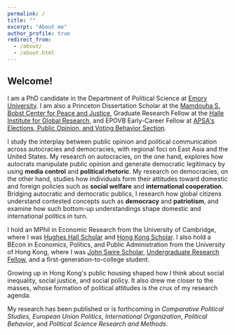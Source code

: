 ```yaml
---
permalink: /
title: ""
excerpt: "About me"
author_profile: true
redirect_from: 
  - /about/
  - /about.html
---
```


## Welcome!
I am a PhD candidate in the Department of Political Science at [Emory University](http://polisci.emory.edu/home). I am also a Princeton Dissertation Scholar at the [Mamdouha S. Bobst Center for Peace and Justice](https://bobst.princeton.edu), Graduate Research Fellow at the [Halle Institute for Global Research](https://halle.emory.edu/index.html), and EPOVB Early-Career Fellow at [APSA's Elections, Public Opinion, and Voting Behavior Section](https://connect.apsanet.org/s32).

I study the interplay between public opinion and political communication across autocracies and democracies, with regional foci on East Asia and the United States. My research on autocracies, on the one hand, explores how autocrats manipulate public opinion and generate democratic legitimacy by using **media control** and **political rhetoric**. My research on democracies, on the other hand, studies how individuals form their attitudes toward domestic and foreign policies such as **social welfare** and **international cooperation**. Bridging autocratic and democratic publics, I research how global citizens understand contested concepts such as **democracy** and **patriotism**, and examine how such bottom-up understandings shape domestic and international politics in turn.

I hold an MPhil in Economic Research from the University of Cambridge, where I was [Hughes Hall Scholar](https://www.hughes.cam.ac.uk/applying/scholarships-bursaries) and [Hong Kong Scholar](https://hkses.edb.gov.hk/en/index.html). I also hold a BEcon in Economics, Politics, and Public Administration from the University of Hong Kong, where I was [John Swire Scholar](https://www.scholarships.hku.hk/Scholarships/detail/158), [Undergraduate Research Fellow](https://tl.hku.hk/urfp), and a first-generation-to-college student.

Growing up in Hong Kong's public housing shaped how I think about social inequality, social justice, and social policy. It also drew me closer to the masses, whose formation of political attitudes is the crux of my research agenda.

My research has been published or is forthcoming in _Comparative Political Studies_, _European Union Politics_, _International Organization_, _Political Behavior_, and _Political Science Research and Methods_.
